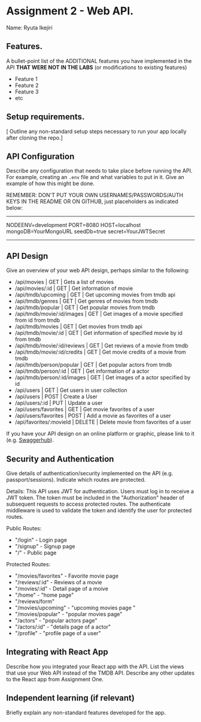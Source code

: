 # Assignment 2 - Web API.

Name: Ryuta Ikejiri

## Features.

A bullet-point list of the ADDITIONAL features you have implemented in the API **THAT WERE NOT IN THE LABS** (or modifications to existing features)
 
 + Feature 1 
 + Feature 2 
 + Feature 3 
 + etc

## Setup requirements.

[ Outline any non-standard setup steps necessary to run your app locally after cloning the repo.]

## API Configuration

Describe any configuration that needs to take place before running the API. For example, creating an `.env` file and what variables to put in it. Give an example of how this might be done.

REMEMBER: DON'T PUT YOUR OWN USERNAMES/PASSWORDS/AUTH KEYS IN THE README OR ON GITHUB, just placeholders as indicated below:

______________________
NODEENV=development
PORT=8080
HOST=localhost
mongoDB=YourMongoURL
seedDb=true
secret=YourJWTSecret
______________________

## API Design
Give an overview of your web API design, perhaps similar to the following: 

- /api/movies | GET | Gets a list of movies 
- /api/movies/:id | GET | Get information of movie
- /api/tmdb/upcoming | GET | Get upcoming movies from tmdb api
- /api/tmdb/genres | GET | Get genres of movies from tmdb 
- /api/tmdb/popular | GET |  Get popular movies from tmdb
- /api/tmdb/movie/:id/images | GET | Get images of a movie specified from id from tmdb
- /api/tmdb/movies | GET | Get movies from tmdb api
- /api/tmdb/movie/:id | GET | Get information of specified movie by id from tmdb
- /api/tmdb/movie/:id/reviews | GET | Get reviews of a movie from tmdb
- /api/tmdb/movie/:id/credits | GET | Get movie credits of a movie from tmdb
- /api/tmdb/person/popular | GET | Get popular actors from tmdb 
- /api/tmdb/person/:id | GET | Get information of a actor
- /api/tmdb/person/:id/images | GET | Get images of a actor specified by id
- /api/users | GET | Get users in user collection
- /api/users | POST | Create a User
- /api/users/:id | PUT | Update a user 
- /api/users/favorites | GET | Get movie favorites of a user
- /api/users/favorites | POST | Add a movie as favorites of a user
- /api/favorites/:movieId | DELETE | Delete movie from favorites of a user

If you have your API design on an online platform or graphic, please link to it (e.g. [Swaggerhub](https://app.swaggerhub.com/)).

## Security and Authentication

Give details of authentication/security implemented on the API (e.g. passport/sessions). Indicate which routes are protected.

Details:
This API uses JWT for authentication. Users must
log in to receive a JWT token. The token must be included in the "Authorization" header of subsequent requests to access protected routes. The authenticate middleware is used to validate the token and identify the user for protected routes. 

Public Routes:
- "/login" - Login page
- "/signup" - Signup page
- "/" - Public page

Protected Routes:
- "/movies/favorites" - Favorite movie page
- "/reviews/:id" - Reviews of a movie
- "/movies/:id" - Detail page of a moive
- "/home" - "home page"
- "/reviews/form"
- "/movies/upcoming" - "upcoming movies page "
- "/movies/popular" - "popular movies page"
- "/actors" - "popular actors page"
- "/actors/:id" - "details page of a actor"
- "/profile" - "profile page of a user"


## Integrating with React App

Describe how you integrated your React app with the API. List the views that use your Web API instead of the TMDB API. Describe any other updates to the React app from Assignment One.

## Independent learning (if relevant)

Briefly explain any non-standard features developed for the app.   
